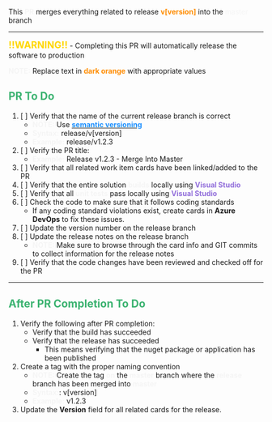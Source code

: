This <span style="color:whitesmoke;font-weight:bold">PR</span> merges everything related to release <span style="color:darkorange;font-weight:bold">v[version]</span> into the <span style="color:whitesmoke;/font-weight:bold">master</span> branch

---

<span style="color:gold;font-weight:bold;font-size:14pt">!!WARNING!!</span> - Completing this PR will automatically release the software to production

<span style="color:whitesmoke;font-weight:bold">NOTE:</span> Replace text in <span style="color:darkorange;font-weight:bold">dark orange</span> with appropriate values

## <span style="color:mediumseagreen;font-weight:bold">PR To Do</span>

1. [ ] Verify that the name of the current release branch is correct
    * <span style="color:whitesmoke;font-weight:bold">NOTE:</span> Use [<span style="color:dodgerblue;font-weight:bold">semantic versioning</span>](https://semver.org/)
	* <span style="color:whitesmoke;font-weight:bold">Syntax:</span> release/v[version]
	* <span style="color:whitesmoke;font-weight:bold">Example:</span> release/v1.2.3
2. [ ] Verify the PR title:
   * <span style="color:whitesmoke;font-weight:bold">Example:</span> Release v1.2.3 - Merge Into Master
3. [ ] Verify that all related work item cards have been linked/added to the PR
4. [ ] Verify that the entire solution <span style="color:whitesmoke;font-weight:bold">builds</span> locally using <span style="color:mediumpurple;font-weight:bold;font-weight:bold">Visual Studio</span>
5. [ ] Verify that all <span style="color:whitesmoke;font-weight:bold">unit tests</span> pass locally using <span style="color:mediumpurple;font-weight:bold;font-weight:bold">Visual Studio</span>
6. [ ] Check the code to make sure that it follows coding standards
   * If any coding standard violations exist, create cards in **Azure DevOps** to fix these issues.
7. [ ] Update the version number on the release branch
8. [ ] Update the release notes on the release branch
	* <span style="color:whitesmoke;font-weight:bold">NOTE:</span> Make sure to browse through the card info and GIT commits to collect information for the release notes
9. [ ] Verify that the code changes have been reviewed and checked off for the PR

---

## <span style="color:mediumseagreen;font-weight:bold">After PR Completion To Do</span>

1. Verify the following after PR completion:
   *  Verify that the build has succeeded
   *  Verify that the release has succeeded
      * This means verifying that the nuget package or application has been published
2. Create a tag with the proper naming convention
   * <span style="color:whitesmoke;font-weight:bold">NOTE:</span> Create the tag <span style="color:whitesmoke;font-weight:bold">on</span> the <span style="color:whitesmoke;font-weight:bold">master</span> branch where the <span style="color:whitesmoke;font-weight:bold">release</span> branch has been merged into <span style="color:whitesmoke;font-weight:bold">master</span>
   * <span style="color:whitesmoke;font-weight:bold">Syntax:</span>: v[version]
   * <span style="color:whitesmoke;font-weight:bold">Example:</span>  v1.2.3
3. Update the **Version** field for all related cards for the release.
